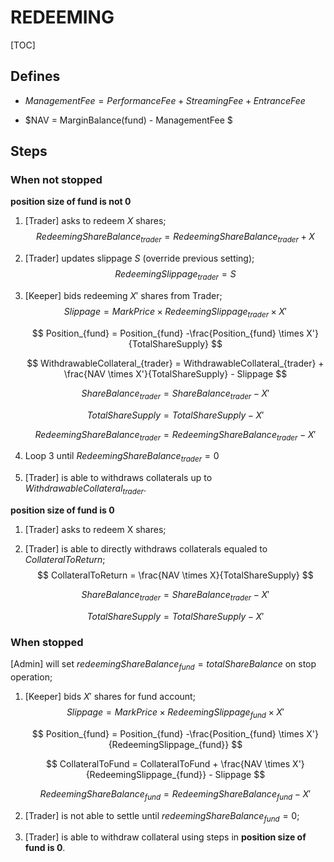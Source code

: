 # REDEEMING

[TOC]

## Defines

- $ManagementFee = PerformanceFee + StreamingFee + EntranceFee$

- $NAV = MarginBalance(fund) - ManagementFee $



## Steps

### When not stopped

**position size of fund is not 0**

1. [Trader] asks to redeem $X$ shares;
   $$
   RedeemingShareBalance_{trader} = RedeemingShareBalance_{trader} + X
   $$

2. [Trader] updates slippage $S$ (override previous setting);
   $$
   RedeemingSlippage_{trader} = S
   $$

3. [Keeper] bids redeeming $X'$ shares from Trader;
   $$
   Slippage = MarkPrice \times RedeemingSlippage_{trader} \times X'
   $$

   $$
   Position_{fund} = Position_{fund} -\frac{Position_{fund} \times X'}{TotalShareSupply}
   $$

   $$
   WithdrawableCollateral_{trader} = WithdrawableCollateral_{trader} + \frac{NAV \times X'}{TotalShareSupply} - Slippage
   $$

   $$
   ShareBalance_{trader} = ShareBalance_{trader} - X'
   $$

   $$
   TotalShareSupply = TotalShareSupply - X'
   $$

   $$
   RedeemingShareBalance_{trader} = RedeemingShareBalance_{trader} - X'
   $$



4. Loop 3 until $RedeemingShareBalance_{trader} = 0$

5. [Trader] is able to withdraws collaterals up to $WithdrawableCollateral_{trader}$.



**position size of fund is 0**

1. [Trader] asks to redeem X shares;

2. [Trader] is able to directly withdraws collaterals equaled to $CollateralToReturn$;
   $$
   CollateralToReturn = \frac{NAV \times X}{TotalShareSupply}
   $$

   $$
   ShareBalance_{trader} = ShareBalance_{trader} - X'
   $$

   $$
   TotalShareSupply = TotalShareSupply - X'
   $$

### When stopped

[Admin] will set $redeemingShareBalance_{fund} = totalShareBalance$ on stop operation;

1. [Keeper] bids $X'$ shares for fund account;
   $$
   Slippage = MarkPrice \times RedeemingSlippage_{fund} \times X'
   $$

   $$
   Position_{fund} = Position_{fund} -\frac{Position_{fund} \times X'}{RedeemingSlippage_{fund}}
   $$

   $$
   CollateralToFund = CollateralToFund + \frac{NAV \times X'}{RedeemingSlippage_{fund}} - Slippage
   $$

   $$
   RedeemingShareBalance_{fund} = RedeemingShareBalance_{fund} - X'
   $$

2. [Trader] is not able to settle until $redeemingShareBalance_{fund} = 0$;

3. [Trader] is able to withdraw collateral using steps in **position size of fund is 0**.



